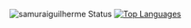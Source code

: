![samuraiguilherme Status](https://github-readme-stats.vercel.app/api?username=samuraiguilherme&show_icons=true)
[![Top Languages](https://github-readme-stats.vercel.app/api/top-langs/?username=samuraiguilherme&layout=compact)](https://github.com/anuraghazra/github-readme-stats)

<!--
**samuraiguilherme/samuraiguilherme** is a ✨ _special_ ✨ repository because its `README.md` (this file) appears on your GitHub profile.

Here are some ideas to get you started:

- 🔭 I’m currently working on ...
- 🌱 I’m currently learning ...
- 👯 I’m looking to collaborate on ...
- 🤔 I’m looking for help with ...
- 💬 Ask me about ...
- 📫 How to reach me: ...
- 😄 Pronouns: ...
- ⚡ Fun fact: ...
-->
